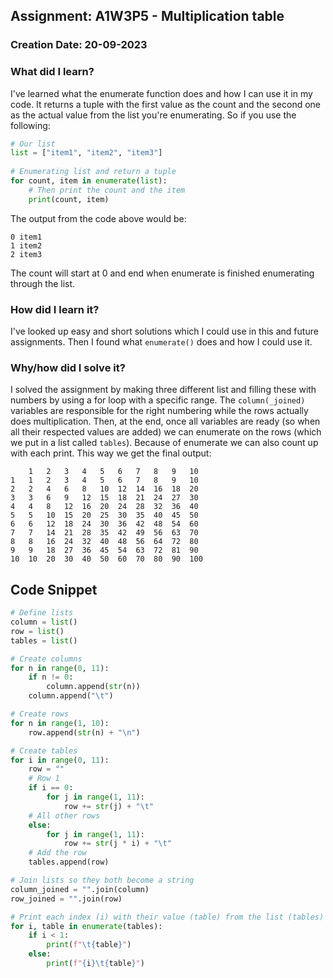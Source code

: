 ## Assignment: A1W3P5 - Multiplication table

### Creation Date: 20-09-2023

### What did I learn?
I've learned what the enumerate function does and how I can use it in my code.
It returns a tuple with the first value as the count and the second one as the actual value from the list you're enumerating.
So if you use the following:
```python
# Our list
list = ["item1", "item2", "item3"]
 
# Enumerating list and return a tuple
for count, item in enumerate(list):
    # Then print the count and the item
    print(count, item)
```

The output from the code above would be:
```
0 item1
1 item2
2 item3
```
The count will start at 0 and end when enumerate is finished enumerating through the list.

### How did I learn it?
I've looked up easy and short solutions which I could use in this and future assignments. Then I found what `enumerate()` does and how I could use it.  

### Why/how did I solve it?
I solved the assignment by making three different list and filling these with numbers by using a for loop with a specific range.
The `column(_joined)` variables are responsible for the right numbering while the rows actually does multiplication.
Then, at the end, once all variables are ready (so when all their respected values are added) we can enumerate on the rows (which we put in a list called `tables`).
Because of enumerate we can also count up with each print. This way we get the final output:

```
	1	2	3	4	5	6	7	8	9	10	
1	1	2	3	4	5	6	7	8	9	10	
2	2	4	6	8	10	12	14	16	18	20	
3	3	6	9	12	15	18	21	24	27	30	
4	4	8	12	16	20	24	28	32	36	40	
5	5	10	15	20	25	30	35	40	45	50	
6	6	12	18	24	30	36	42	48	54	60	
7	7	14	21	28	35	42	49	56	63	70	
8	8	16	24	32	40	48	56	64	72	80	
9	9	18	27	36	45	54	63	72	81	90	
10	10	20	30	40	50	60	70	80	90	100	
```

## Code Snippet
```python
# Define lists
column = list()
row = list()
tables = list()

# Create columns
for n in range(0, 11):
    if n != 0:
        column.append(str(n))
    column.append("\t")

# Create rows
for n in range(1, 10):
    row.append(str(n) + "\n")

# Create tables
for i in range(0, 11):
    row = ""
    # Row 1
    if i == 0:
        for j in range(1, 11):
            row += str(j) + "\t"
    # All other rows
    else:
        for j in range(1, 11):
            row += str(j * i) + "\t"
    # Add the row
    tables.append(row)

# Join lists so they both become a string
column_joined = "".join(column)
row_joined = "".join(row)

# Print each index (i) with their value (table) from the list (tables)
for i, table in enumerate(tables):
    if i < 1:
        print(f"\t{table}")
    else:
        print(f"{i}\t{table}")
```